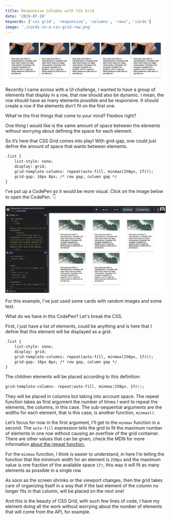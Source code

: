 ```yaml
---
title: Responsive Columns with CSS Grid
date: '2019-07-20'
keywords: ['css grid', 'responsive', 'columns', 'rows', 'cards']
image: './cards-in-a-css-grid-row.png'
---
```


![Cards in a CSS Grid row](./cards-in-a-css-grid-row.png)

Recently I came across with a UI challenge, I wanted to have a group of elements that display in a row, that row should also be dynamic. I mean, the row should have as many elements possible and be responsive. It should create a row if the elements don’t fit on the first one.

What're the first things that come to your mind? Flexbox right?

One thing I would like is the same amount of space between the elements without worrying about defining the space for each element.

So it’s here that CSS Grid comes into play! With grid-gap, one could just define the amount of space that wants between elements.

```css{5}
.list {
    list-style: none;
    display: grid;
    grid-template-columns: repeat(auto-fill, minmax(250px, 1fr));
    grid-gap: 16px 8px; /* row gap, column gap */
}
```

I’ve put up a CodePen so it would be more visual. Click on the image below to open the CodePen. 👇

[![CodePen for responsive columns CSS Grid](./codepen-image.png)](https://codepen.io/danisal/pen/XvJBEd)

For this example, I’ve just used some cards with random images and some text.

What do we have in this CodePen? Let's break the CSS.

First, I just have a list of elements, could be anything and is here that I define that this element will be displayed as a grid.

```css{3}
.list {
    list-style: none;
    display: grid;
    grid-template-columns: repeat(auto-fill, minmax(250px, 1fr));
    grid-gap: 16px 8px; /* row gap, column gap */
}
```

The children elements will be placed according to this definition:

```css
grid-template-columns: repeat(auto-fill, minmax(250px, 1fr));
```

They will be placed in columns but taking into account space. The repeat function takes as first argument the number of times I want to repeat the elements, the columns, in this case. The sub-sequential arguments are the widths for each element, that is this case, is another function, `minmax()`.

Let’s focus for now in the first argument, I'll get to the `minmax` function in a second. The `auto-fill` expression tells the grid to fit the maximum number of elements in one row without causing an overflow of the grid container. There are other values that can be given, check the MDN for more information [about the repeat function.](https://developer.mozilla.org/en-US/docs/Web/CSS/repeat)

For the `minmax` function, I think is easier to understand, in here I’m telling the function that the minimum width for an element is `250px` and the maximum value is one fraction of the available space `1fr`, this way it will fit as many elements as possible in a single row.

As soon as the screen shrinks or the viewport changes, then the grid takes care of organizing itself in a way that if the last element of the column no longer fits in that column, will be placed on the next one!

And this is the beauty of CSS Grid, with such few lines of code, I have my element doing all the work without worrying about the number of elements that will come from the API, for example.
